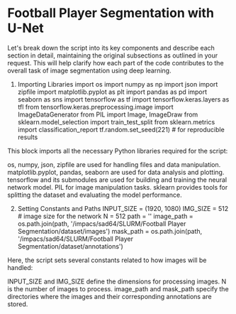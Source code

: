 # Football Player Segmentation with U-Net

Let's break down the script into its key components and describe each section in detail, maintaining the original subsections as outlined in your request. This will help clarify how each part of the code contributes to the overall task of image segmentation using deep learning.

1. Importing Libraries
   import os
import numpy as np
import json
import zipfile
import matplotlib.pyplot as plt
import pandas as pd
import seaborn as sns
import tensorflow as tf
import tensorflow.keras.layers as tfl
from tensorflow.keras.preprocessing.image import ImageDataGenerator
from PIL import Image, ImageDraw
from sklearn.model_selection import train_test_split
from sklearn.metrics import classification_report
tf.random.set_seed(221) # for reproducible results

This block imports all the necessary Python libraries required for the script:

os, numpy, json, zipfile are used for handling files and data manipulation.
matplotlib.pyplot, pandas, seaborn are used for data analysis and plotting.
tensorflow and its submodules are used for building and training the neural network model.
PIL for image manipulation tasks.
sklearn provides tools for splitting the dataset and evaluating the model performance.

2. Setting Constants and Paths
INPUT_SIZE = (1920, 1080)
IMG_SIZE = 512 # image size for the network
N = 512
path = ''
image_path = os.path.join(path, '/impacs/sad64/SLURM/Football Player Segmentation/dataset/images')
mask_path = os.path.join(path, '/impacs/sad64/SLURM/Football Player Segmentation/dataset/annotations')

Here, the script sets several constants related to how images will be handled:

INPUT_SIZE and IMG_SIZE define the dimensions for processing images.
N is the number of images to process.
image_path and mask_path specify the directories where the images and their corresponding annotations are stored.

